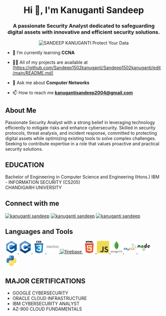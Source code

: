 <h1 align="center">Hi 👋, I'm Kanuganti Sandeep </h1>
<h3 align="center">A passionate Security Analyst dedicated to safeguarding digital assets with innovative and efficient security solutions.</h3>
<div align="center">
    <img src="https://github.com/user-attachments/assets/07069749-987d-4686-afd1-0c602a7fe28b" alt="SANDEEP KANUGANTI Protect Your Data">
</div>

- 🌱 I’m currently learning **CCNA**

- 👨‍💻 All of my projects are available at [https://github.com/Sandeep1502kanuganti/Sandeep1502kanuganti/edit/main/README.md]

- 💬 Ask me about **Computer Networks**

- 📫 How to reach me **kanugantisandeep2004@gmail.com**

## About Me
Passionate Security Analyst with a strong belief in leveraging technology efficiently to mitigate risks and enhance cybersecurity. Skilled in security protocols, threat analysis, and incident response, committed to protecting digital assets while optimizing existing tools to solve complex challenges. Seeking to contribute expertise in a role that values proactive and practical security solutions.
## EDUCATION
Bachelor of Engineering in Computer Science and Engineering (Hons.) IBM - INFORMATION SECURITY (CS205)    
CHANDIGARH UNIVERSITY

## Connect with me
<p align="left">
<a href="mailto:kanugantisandeep2004@gmail.com" target="blank"><img align="center" src="https://encrypted-tbn0.gstatic.com/images?q=tbn:ANd9GcTir-afOqEHoCUKxC_ehLl7S4q7OqRSLtwwSw&s" alt="kanuganti sandeep" height="30" width="40" /></a>
<a href="https://www.geeksforgeeks.org/user/kanugantisaixas/" target="blank"><img align="center" src="https://media.geeksforgeeks.org/wp-content/cdn-uploads/20190710102234/download3.png" alt="kanuganti sandeep" height="30" width="40" /></a>
<a href="https://www.linkedin.com/in/sandeep-kanuganti/" target="blank"><img align="center" src="https://raw.githubusercontent.com/rahuldkjain/github-profile-readme-generator/master/src/images/icons/Social/linked-in-alt.svg" alt="kanuganti sandeep" height="30" width="40" /></a>
</p>

## Languages and Tools
<p align="left">
 <a href="https://www.cprogramming.com/" target="_blank" rel="noreferrer"> <img src="https://raw.githubusercontent.com/devicons/devicon/master/icons/c/c-original.svg" alt="c" width="40" height="40"/> </a> <a href="https://www.w3schools.com/cpp/" target="_blank" rel="noreferrer"> <img src="https://raw.githubusercontent.com/devicons/devicon/master/icons/cplusplus/cplusplus-original.svg" alt="cplusplus" width="40" height="40"/> </a> <a href="https://www.w3schools.com/css/" target="_blank" rel="noreferrer"> <img src="https://raw.githubusercontent.com/devicons/devicon/master/icons/css3/css3-original-wordmark.svg" alt="css3" width="40" height="40"/> </a> <a href="https://expressjs.com" target="_blank" rel="noreferrer"> <img src="https://raw.githubusercontent.com/devicons/devicon/master/icons/express/express-original-wordmark.svg" alt="express" width="40" height="40"/> </a>  <a href="https://firebase.google.com/" target="_blank" rel="noreferrer"> <img src="https://www.vectorlogo.zone/logos/firebase/firebase-icon.svg" alt="firebase" width="40" height="40"/> </a> <a href="https://www.w3.org/html/" target="_blank" rel="noreferrer"> <img src="https://raw.githubusercontent.com/devicons/devicon/master/icons/html5/html5-original-wordmark.svg" alt="html5" width="40" height="40"/> </a>  <a href="https://developer.mozilla.org/en-US/docs/Web/JavaScript" target="_blank" rel="noreferrer"> <img src="https://raw.githubusercontent.com/devicons/devicon/master/icons/javascript/javascript-original.svg" alt="javascript" width="40" height="40"/> </a> <a href="https://www.mongodb.com/" target="_blank" rel="noreferrer"> <img src="https://raw.githubusercontent.com/devicons/devicon/master/icons/mongodb/mongodb-original-wordmark.svg" alt="mongodb" width="40" height="40"/> </a> <a href="https://www.mysql.com/" target="_blank" rel="noreferrer"> <img src="https://raw.githubusercontent.com/devicons/devicon/master/icons/mysql/mysql-original-wordmark.svg" alt="mysql" width="40" height="40"/> </a> <a href="https://nodejs.org" target="_blank" rel="noreferrer"> <img src="https://raw.githubusercontent.com/devicons/devicon/master/icons/nodejs/nodejs-original-wordmark.svg" alt="nodejs" width="40" height="40"/> </a>  <a href="https://www.python.org" target="_blank" rel="noreferrer"> <img src="https://raw.githubusercontent.com/devicons/devicon/master/icons/python/python-original.svg" alt="python" width="40" height="40"/> </a>  </p>

## MAJOR CERTIFICATIONS
* GOOGLE CYBERSECURITY
* ORACLE CLOUD INFRASTRUCTURE
* IBM CYBERSECURITY ANALYST
* AZ-900 CLOUD FUNDAMENTALS
